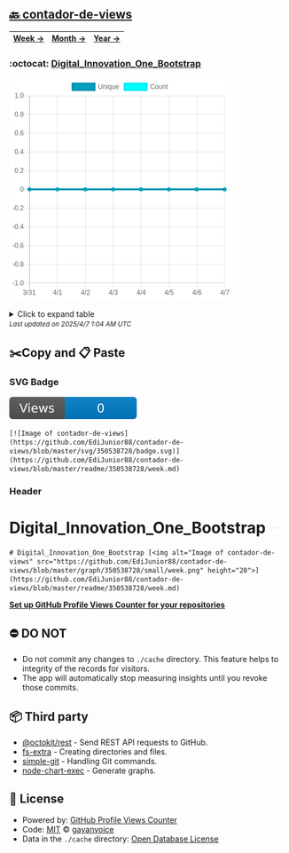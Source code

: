 ## [🔙 contador-de-views](https://github.com/EdiJunior88/contador-de-views)
| [**Week →**](https://github.com/EdiJunior88/contador-de-views/blob/master/readme/350538728/week.md) | [**Month →**](https://github.com/EdiJunior88/contador-de-views/blob/master/readme/350538728/month.md) | [**Year →**](https://github.com/EdiJunior88/contador-de-views/blob/master/readme/350538728/year.md) |
| ---- | ---- | ----- |
### :octocat: [Digital_Innovation_One_Bootstrap](https://github.com/EdiJunior88/Digital_Innovation_One_Bootstrap)
![Image of contador-de-views](https://github.com/EdiJunior88/contador-de-views/blob/master/graph/350538728/large/week.png)

<details>
	<summary>Click to expand table</summary>
	<h2>:calendar: Week Page Views Table</h2>
<table>
	<tr>
		<th>
			Last Updated
		</th>
		<th>
			Unique
		</th>
		<th>
			Count
		</th>
	</tr>
	<tr>
		<td>
			<code>2025/4/7</code>
		</td>
		<td>
			<code>0</code>
		</td>
		<td>
			<code>0</code>
		</td>
	</tr>
	<tr>
		<td>
			<code>2025/4/6</code>
		</td>
		<td>
			<code>0</code>
		</td>
		<td>
			<code>0</code>
		</td>
	</tr>
	<tr>
		<td>
			<code>2025/4/5</code>
		</td>
		<td>
			<code>0</code>
		</td>
		<td>
			<code>0</code>
		</td>
	</tr>
	<tr>
		<td>
			<code>2025/4/4</code>
		</td>
		<td>
			<code>0</code>
		</td>
		<td>
			<code>0</code>
		</td>
	</tr>
	<tr>
		<td>
			<code>2025/4/3</code>
		</td>
		<td>
			<code>0</code>
		</td>
		<td>
			<code>0</code>
		</td>
	</tr>
	<tr>
		<td>
			<code>2025/4/2</code>
		</td>
		<td>
			<code>0</code>
		</td>
		<td>
			<code>0</code>
		</td>
	</tr>
	<tr>
		<td>
			<code>2025/4/1</code>
		</td>
		<td>
			<code>0</code>
		</td>
		<td>
			<code>0</code>
		</td>
	</tr>
	<tr>
		<td>
			<code>2025/3/31</code>
		</td>
		<td>
			<code>0</code>
		</td>
		<td>
			<code>0</code>
		</td>
	</tr>
</table>

</details>
<small><i>Last updated on 2025/4/7 1:04 AM UTC</i></small>

## ✂️Copy and 📋 Paste
### SVG Badge
[![Image of contador-de-views](https://github.com/EdiJunior88/contador-de-views/blob/master/svg/350538728/badge.svg)](https://github.com/EdiJunior88/contador-de-views/blob/master/readme/350538728/week.md)
```readme
[![Image of contador-de-views](https://github.com/EdiJunior88/contador-de-views/blob/master/svg/350538728/badge.svg)](https://github.com/EdiJunior88/contador-de-views/blob/master/readme/350538728/week.md)
```
### Header
# Digital_Innovation_One_Bootstrap [<img alt="Image of contador-de-views" src="https://github.com/EdiJunior88/contador-de-views/blob/master/graph/350538728/small/week.png" height="20">](https://github.com/EdiJunior88/contador-de-views/blob/master/readme/350538728/week.md)
```readme
# Digital_Innovation_One_Bootstrap [<img alt="Image of contador-de-views" src="https://github.com/EdiJunior88/contador-de-views/blob/master/graph/350538728/small/week.png" height="20">](https://github.com/EdiJunior88/contador-de-views/blob/master/readme/350538728/week.md)
```
[**Set up GitHub Profile Views Counter for your repositories**](https://github.com/gayanvoice/github-profile-views-counter)
## ⛔ DO NOT
- Do not commit any changes to `./cache` directory. This feature helps to integrity of the records for visitors.
- The app will automatically stop measuring insights until you revoke those commits.
## 📦 Third party

- [@octokit/rest](https://www.npmjs.com/package/@octokit/rest) - Send REST API requests to GitHub.
- [fs-extra](https://www.npmjs.com/package/fs-extra) - Creating directories and files.
- [simple-git](https://www.npmjs.com/package/simple-git) - Handling Git commands.
- [node-chart-exec](https://www.npmjs.com/package/node-chart-exec) - Generate graphs.
## 📄 License
- Powered by: [GitHub Profile Views Counter](https://github.com/gayanvoice/github-profile-views-counter)
- Code: [MIT](./LICENSE) © [gayanvoice](https://github.com/gayanvoice/github-profile-views-counter)
- Data in the `./cache` directory: [Open Database License](https://opendatacommons.org/licenses/odbl/1-0/)